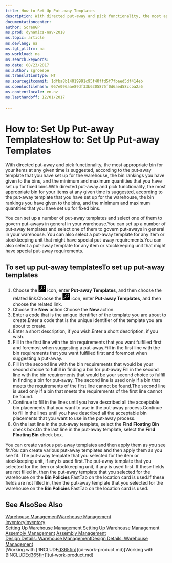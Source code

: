 ```yaml
---
title: How to Set Up Put-away Templates
description: With directed put-away and pick functionality, the most appropriate bin for your items at any given time is suggested, according to the put-away template that you have set up for the warehouse, the bin rankings you have given to the bins, and the minimum and maximum quantities that you have set up for fixed bins.
documentationcenter: 
author: SorenGP
ms.prod: dynamics-nav-2018
ms.topic: article
ms.devlang: na
ms.tgt_pltfrm: na
ms.workload: na
ms.search.keywords: 
ms.date: 08/23/2017
ms.author: sgroespe
ms.translationtype: HT
ms.sourcegitcommit: 1dfba8b14019991c95f40ffd5f7fbaed5df414eb
ms.openlocfilehash: 067e096aae89df33b6305875f0d6aed58ccba2a6
ms.contentlocale: en-nz
ms.lasthandoff: 12/01/2017

---
```

# <a name="how-to-set-up-put-away-templates"></a><span data-ttu-id="6f8eb-103">How to: Set Up Put-away Templates</span><span class="sxs-lookup"><span data-stu-id="6f8eb-103">How to: Set Up Put-away Templates</span></span>
<span data-ttu-id="6f8eb-104">With directed put-away and pick functionality, the most appropriate bin for your items at any given time is suggested, according to the put-away template that you have set up for the warehouse, the bin rankings you have given to the bins, and the minimum and maximum quantities that you have set up for fixed bins.</span><span class="sxs-lookup"><span data-stu-id="6f8eb-104">With directed put-away and pick functionality, the most appropriate bin for your items at any given time is suggested, according to the put-away template that you have set up for the warehouse, the bin rankings you have given to the bins, and the minimum and maximum quantities that you have set up for fixed bins.</span></span>  

<span data-ttu-id="6f8eb-105">You can set up a number of put-away templates and select one of them to govern put-aways in general in your warehouse.</span><span class="sxs-lookup"><span data-stu-id="6f8eb-105">You can set up a number of put-away templates and select one of them to govern put-aways in general in your warehouse.</span></span> <span data-ttu-id="6f8eb-106">You can also select a put-away template for any item or stockkeeping unit that might have special put-away requirements.</span><span class="sxs-lookup"><span data-stu-id="6f8eb-106">You can also select a put-away template for any item or stockkeeping unit that might have special put-away requirements.</span></span>  

## <a name="to-set-up-put-away-templates"></a><span data-ttu-id="6f8eb-107">To set up put-away templates</span><span class="sxs-lookup"><span data-stu-id="6f8eb-107">To set up put-away templates</span></span>  
1.  <span data-ttu-id="6f8eb-108">Choose the ![Search for Page or Report](media/ui-search/search_small.png "Search for Page or Report icon") icon, enter **Put-away Templates**, and then choose the related link.</span><span class="sxs-lookup"><span data-stu-id="6f8eb-108">Choose the ![Search for Page or Report](media/ui-search/search_small.png "Search for Page or Report icon") icon, enter **Put-away Templates**, and then choose the related link.</span></span>  
2.  <span data-ttu-id="6f8eb-109">Choose the **New** action.</span><span class="sxs-lookup"><span data-stu-id="6f8eb-109">Choose the **New** action.</span></span>  
3.  <span data-ttu-id="6f8eb-110">Enter a code that is the unique identifier of the template you are about to create.</span><span class="sxs-lookup"><span data-stu-id="6f8eb-110">Enter a code that is the unique identifier of the template you are about to create.</span></span>  
4.  <span data-ttu-id="6f8eb-111">Enter a short description, if you wish.</span><span class="sxs-lookup"><span data-stu-id="6f8eb-111">Enter a short description, if you wish.</span></span>  
5.  <span data-ttu-id="6f8eb-112">Fill in the first line with the bin requirements that you want fulfilled first and foremost when suggesting a put-away.</span><span class="sxs-lookup"><span data-stu-id="6f8eb-112">Fill in the first line with the bin requirements that you want fulfilled first and foremost when suggesting a put-away.</span></span>  
6.  <span data-ttu-id="6f8eb-113">Fill in the second line with the bin requirements that would be your second choice to fulfill in finding a bin for put-away.</span><span class="sxs-lookup"><span data-stu-id="6f8eb-113">Fill in the second line with the bin requirements that would be your second choice to fulfill in finding a bin for put-away.</span></span> <span data-ttu-id="6f8eb-114">The second line is used only if a bin that meets the requirements of the first line cannot be found.</span><span class="sxs-lookup"><span data-stu-id="6f8eb-114">The second line is used only if a bin that meets the requirements of the first line cannot be found.</span></span>  
7.  <span data-ttu-id="6f8eb-115">Continue to fill in the lines until you have described all the acceptable bin placements that you want to use in the put-away process.</span><span class="sxs-lookup"><span data-stu-id="6f8eb-115">Continue to fill in the lines until you have described all the acceptable bin placements that you want to use in the put-away process.</span></span>  
8.  <span data-ttu-id="6f8eb-116">On the last line in the put-away template, select the **Find Floating Bin** check box.</span><span class="sxs-lookup"><span data-stu-id="6f8eb-116">On the last line in the put-away template, select the **Find Floating Bin** check box.</span></span>  

<span data-ttu-id="6f8eb-117">You can create various put-away templates and then apply them as you see fit.</span><span class="sxs-lookup"><span data-stu-id="6f8eb-117">You can create various put-away templates and then apply them as you see fit.</span></span> <span data-ttu-id="6f8eb-118">The put-away template that you selected for the item or stockkeeping unit, if any is used first.</span><span class="sxs-lookup"><span data-stu-id="6f8eb-118">The put-away template that you selected for the item or stockkeeping unit, if any is used first.</span></span> <span data-ttu-id="6f8eb-119">If these fields are not filled in, then the put-away template that you selected for the warehouse on the **Bin Policies** FastTab on the location card is used.</span><span class="sxs-lookup"><span data-stu-id="6f8eb-119">If these fields are not filled in, then the put-away template that you selected for the warehouse on the **Bin Policies** FastTab on the location card is used.</span></span>  

## <a name="see-also"></a><span data-ttu-id="6f8eb-120">See Also</span><span class="sxs-lookup"><span data-stu-id="6f8eb-120">See Also</span></span>  
[<span data-ttu-id="6f8eb-121">Warehouse Management</span><span class="sxs-lookup"><span data-stu-id="6f8eb-121">Warehouse Management</span></span>](warehouse-manage-warehouse.md)  
[<span data-ttu-id="6f8eb-122">Inventory</span><span class="sxs-lookup"><span data-stu-id="6f8eb-122">Inventory</span></span>](inventory-manage-inventory.md)  
<span data-ttu-id="6f8eb-123">[Setting Up Warehouse Management](warehouse-setup-warehouse.md)   </span><span class="sxs-lookup"><span data-stu-id="6f8eb-123">[Setting Up Warehouse Management](warehouse-setup-warehouse.md)   </span></span>  
<span data-ttu-id="6f8eb-124">[Assembly Management](assembly-assemble-items.md)  </span><span class="sxs-lookup"><span data-stu-id="6f8eb-124">[Assembly Management](assembly-assemble-items.md)  </span></span>  
[<span data-ttu-id="6f8eb-125">Design Details: Warehouse Management</span><span class="sxs-lookup"><span data-stu-id="6f8eb-125">Design Details: Warehouse Management</span></span>](design-details-warehouse-management.md)  
<span data-ttu-id="6f8eb-126">[Working with [!INCLUDE[d365fin](includes/d365fin_md.md)]](ui-work-product.md)</span><span class="sxs-lookup"><span data-stu-id="6f8eb-126">[Working with [!INCLUDE[d365fin](includes/d365fin_md.md)]](ui-work-product.md)</span></span>

